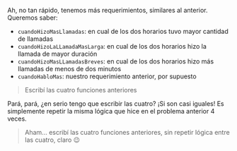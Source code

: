 Ah, no tan rápido, tenemos más requerimientos, similares al anterior. Queremos saber:

* `cuandoHizoMasLlamadas`: en cual de los dos horarios tuvo mayor cantidad de llamadas
* `cuandoHizoLaLLamadaMasLarga`: en cual de los dos horarios hizo la llamada de mayor duración
* `cuandoHizoMasLLamadasBreves`: en cual de los dos horarios hizo más llamadas de menos de dos minutos
* `cuandoHabloMas`: nuestro requerimiento anterior, por supuesto

> Escribí las cuatro funciones anteriores

Pará, pará, ¿en serio tengo que escribir las cuatro? ¡Si son casi iguales! Es simplemente repetir la misma lógica que hice en el problema anterior 4 veces. 

> Aham... escribí las cuatro funciones anteriores, sin repetir lógica entre las cuatro, claro :wink:

